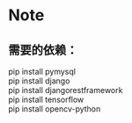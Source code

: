 # Note

## 需要的依赖：
pip install pymysql </br>
pip install django </br>
pip install djangorestframework </br>
pip install tensorflow </br>
pip install opencv-python</br>